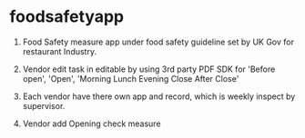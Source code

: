 # foodsafetyapp

1. Food Safety measure app under food safety guideline set by UK Gov for restaurant Industry.

2. Vendor edit task in editable by using 3rd party PDF SDK for 'Before open', 'Open', 'Morning Lunch Evening Close After Close'  

3. Each vendor have there own app and record, which is weekly inspect by supervisor.

4.  Vendor add Opening check measure
